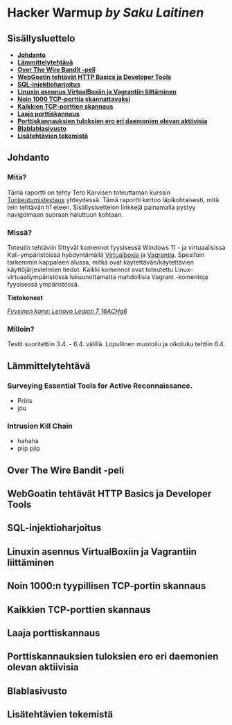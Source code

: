 # Hacker Warmup _by Saku Laitinen_

## Sisällysluettelo

- **[Johdanto](https://github.com/KebabGarva/Tunkeutumistestaus2024-bgu248/blob/main/h1.md#Johdanto)**
- **[Lämmittelytehtävä](https://github.com/KebabGarva/Tunkeutumistestaus2024-bgu248/blob/main/h1.md#Lämmittelytehtävä)**
- **[Over The Wire Bandit -peli](https://github.com/KebabGarva/Tunkeutumistestaus2024-bgu248/blob/main/h1.md#Over-The-Wire-Bandit--peli)**
- **[WebGoatin tehtävät HTTP Basics ja Developer Tools](https://github.com/KebabGarva/Tunkeutumistestaus2024-bgu248/blob/main/h1.md#WebGoatin-tehtävät-HTTP-Basics-ja-Developer-Tools)**
- **[SQL-injektioharjoitus](https://github.com/KebabGarva/Tunkeutumistestaus2024-bgu248/blob/main/h1.md#SQL-injektioharjoitus)**
- **[Linuxin asennus VirtualBoxiin ja Vagrantiin liittäminen](https://github.com/KebabGarva/Tunkeutumistestaus2024-bgu248/blob/main/h1.md#Linuxin-asennus-Virtualboxiin-ja-Vagrantiin-liittäminen)**
- **[Noin 1000 TCP-porttia skannattavaksi](https://github.com/KebabGarva/Tunkeutumistestaus2024-bgu248/main/h1.md#Noin-1000-TCP-porttia-skannattavaksi)**
- **[Kaikkien TCP-porttien skannaus](https://github.com/KebabGarva/Tunkeutumistestaus2024-bgu248/blob/main/h1.md#Kaikkien-TCP-porttien-skannaus)**
- **[Laaja porttiskannaus](https://github.com/KebabGarva/Tunkeutumistestaus2024-bgu248/blob/main/h1.md#Laaja-porttiskannaus)**
- **[Porttiskannauksien tuloksien ero eri daemonien olevan aktiivisia](https://github.com/KebabGarva/Tunkeutumistestaus2024-bgu248/blob/main/h1.md#Idempotenssi-ja-sen-konkreettiset-esimerkit)**
- **[Blablablasivusto](https://github.com/KebabGarva/Tunkeutumistestaus2024-bgu248/blob/main/h1.md#Grains)**
- **[Lisätehtävien tekemistä](https://github.com/KebabGarva/Tunkeutumistestaus2024-bgu248/blob/main/h1.md#Lisätehtävien-tekemistä)**

## Johdanto

### Mitä?

Tämä raportti on tehty Tero Karvisen toteuttaman kurssin [Tunkeutumistestaus](https://terokarvinen.com/2024/eettinen-hakkerointi-2024/) yhteydessä. Tämä raportti kertoo läpikohtaisesti, mitä tein tehtävän h1 eteen.
Sisällysluettelon linkkejä painamalla pystyy navigoimaan suoraan haluttuun kohtaan.

### Missä?

Toteutin tehtäviin liittyvät komennot fyysisessä Windows 11 - ja virtuaalisissa Kali-ympäristöissä hyödyntämällä [Virtualboxia](https://www.virtualbox.org/) ja [Vagrantia](https://developer.hashicorp.com/vagrant).
Spesifoin tarkemmin kappaleen alussa, mitkä ovat käytettävän/käytettävien käyttöjärjestelmien tiedot. Kaikki komennot ovat toteutettu Linux-virtuaaliympäristössä lukuunottamatta mahdollisia Vagrant -komentoja fyysisessä ympäristössä.

**Tietokoneet**

[*Fyysinen kone: Lenovo Legion 7 16ACHg6*](https://nanoreview.net/en/laptop/lenovo-legion-7-2021-amd?m=c.1_g.3_r.3_s.3)

### Milloin?

Testit suoritettiin 3.4. - 6.4. välillä. Lopullinen muotoilu ja oikoluku tehtiin 6.4.

## Lämmittelytehtävä

### Surveying Essential Tools for Active Reconnaissance.

- Pröts
- jou

### Intrusion Kill Chain

- hahaha
- piip piip

## Over The Wire Bandit -peli



## WebGoatin tehtävät HTTP Basics ja Developer Tools



## SQL-injektioharjoitus



## Linuxin asennus VirtualBoxiin ja Vagrantiin liittäminen



## Noin 1000:n tyypillisen TCP-portin skannaus



## Kaikkien TCP-porttien skannaus



## Laaja porttiskannaus



## Porttiskannauksien tuloksien ero eri daemonien olevan aktiivisia



## Blablasivusto



## Lisätehtävien tekemistä
